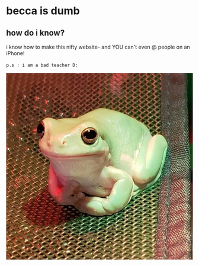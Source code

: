 # becca is dumb

## how do i know?

i know how to make this nifty website- and YOU can't even @ people on an iPhone!

`p.s : i am a bad teacher D:` 

![image](frog.jpg)
